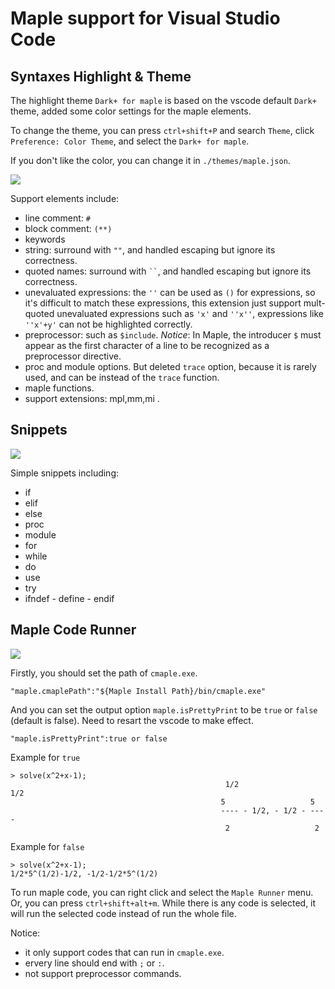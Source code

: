 # Maple support for Visual Studio Code

## Syntaxes Highlight & Theme
The highlight theme `Dark+ for maple` is based on the vscode default `Dark+` theme, added some color settings for the maple elements.

To change the theme, you can press `ctrl+shift+P` and search `Theme`, click `Preference: Color Theme`, and select the `Dark+ for maple`.

If you don't like the color, you can change it in `./themes/maple.json`.

<img src="https://github.com/yu961549745/VSCodeHighlightForMaple/blob/master/img/theme.png?raw=true">

Support elements include:
+ line comment: `#`
+ block comment: `(**)`
+ keywords
+ string: surround with `""`, and handled escaping but ignore its correctness.
+ quoted names: surround with ` `` `, and handled escaping but ignore its correctness.
+ unevaluated expressions: the `''` can be used as `()` for expressions, so it's difficult to match these expressions,
    this extension just support mult-quoted unevaluated expressions such as `'x'` and `''x''`, expressions like `''x'+y'` can not be highlighted correctly.
+ preprocessor: such as `$include`. *Notice*: In Maple, the introducer `$` must appear as the first character of a line to be recognized as a preprocessor directive.
+ proc and module options. But deleted `trace` option, because it is rarely used, and can be instead of the `trace` function. 
+ maple functions.
+ support extensions: mpl,mm,mi .

## Snippets

<img src="https://github.com/yu961549745/VSCodeHighlightForMaple/blob/master/img/snippets.gif?raw=true">

Simple snippets including:
+ if
+ elif
+ else
+ proc
+ module
+ for
+ while
+ do
+ use
+ try
+ ifndef - define - endif

## Maple Code Runner

<img src="https://github.com/yu961549745/VSCodeHighlightForMaple/blob/master/img/runner.png?raw=true">

Firstly, you should set the path of `cmaple.exe`.
```
"maple.cmaplePath":"${Maple Install Path}/bin/cmaple.exe"
```
And you can set the output option `maple.isPrettyPrint` to be `true` or `false` (default is false). Need to resart the vscode to make effect.
```
"maple.isPrettyPrint":true or false
```
Example for `true`
```
> solve(x^2+x-1);
                                                1/2                 1/2
                                               5                   5
                                               ---- - 1/2, - 1/2 - ----
                                                2                   2
```
Example for `false`
```
> solve(x^2+x-1);
1/2*5^(1/2)-1/2, -1/2-1/2*5^(1/2)
```
To run maple code, you can right click and select the `Maple Runner` menu. Or, you can press `ctrl+shift+alt+m`. 
While there is any code is selected, it will run the selected code instead of run the whole file.

Notice:
+ it only support codes that can run in `cmaple.exe`.
+ ervery line should end with `;` or `:`.
+ not support preprocessor commands.

